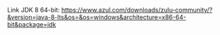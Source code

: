 Link JDK 8 64-bit: https://www.azul.com/downloads/zulu-community/?&version=java-8-lts&os=&os=windows&architecture=x86-64-bit&package=jdk